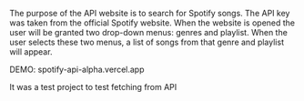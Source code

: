The purpose of the API website is to search for Spotify
songs. 
The API key was taken from the official Spotify
website. 
When the website is opened the user will be
granted two drop-down menus: genres and playlist. 
When the user selects these two menus, a list of songs from that
genre and playlist will appear. 

DEMO: spotify-api-alpha.vercel.app 

It was a test project to test fetching from API
